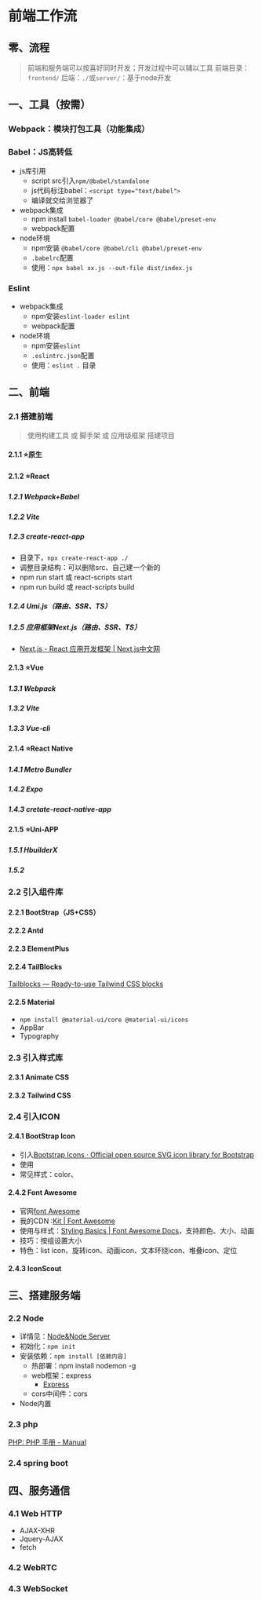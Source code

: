 # 前端工作流

## 零、流程
>前端和服务端可以按喜好同时开发；开发过程中可以辅以工具
>前端目录：`frontend/`
>后端：`./`或`server/`：基于node开发
## 一、工具（按需）
### Webpack：模块打包工具（功能集成）
### Babel：JS高转低
- js库引用
	- script src引入`npm/@babel/standalone`
	- js代码标注babel：`<script type="text/babel">`
	- 编译就交给浏览器了
- webpack集成
	- npm install  `babel-loader @babel/core @babel/preset-env`
	- webpack配置
- node环境
	- npm安装 `@babel/core @babel/cli @babel/preset-env`
	- `.babelrc`配置
	- 使用：`npx babel xx.js --out-file dist/index.js`
### Eslint
- webpack集成
	- npm安装`eslint-loader eslint`
	- webpack配置
- node环境
	- npm安装`eslint`
	- `.eslintrc.json`配置
	- 使用：`eslint .` 目录
## 二、前端
### 2.1 搭建前端
> 使用构建工具 或 脚手架  或 应用级框架 搭建项目
#### 2.1.1 ⭐️原生
#### 2.1.2 ⭐️React
##### 1.2.1 Webpack+Babel
##### 1.2.2 Vite
##### 1.2.3 create-react-app
- 目录下，`npx create-react-app ./`
- 调整目录结构：可以删除src、自己建一个新的
- npm run start 或 react-scripts start
- npm run build 或 react-scripts build
##### 1.2.4 Umi.js（路由、SSR、TS）
##### 1.2.5 应用框架Next.js（路由、SSR、TS）
- [Next.js - React 应用开发框架 | Next.js中文网](https://www.nextjs.cn/)
#### 2.1.3 ⭐️Vue
##### 1.3.1 Webpack
##### 1.3.2 Vite
##### 1.3.3 Vue-cli
#### 2.1.4 ⭐️React Native
##### 1.4.1 Metro Bundler
##### 1.4.2 Expo
##### 1.4.3 cretate-react-native-app
#### 2.1.5 ⭐️Uni-APP
##### 1.5.1 HbuilderX
##### 1.5.2 
### 2.2 引入组件库
#### 2.2.1 BootStrap（JS+CSS）
#### 2.2.2 Antd
#### 2.2.3 ElementPlus
#### 2.2.4 TailBlocks
[Tailblocks — Ready-to-use Tailwind CSS blocks](https://tailblocks.cc/)
#### 2.2.5 Material
- `npm install @material-ui/core @material-ui/icons`
- AppBar
- Typography
### 2.3 引入样式库
#### 2.3.1 Animate CSS
#### 2.3.2 Tailwind CSS
### 2.4 引入ICON
#### 2.4.1 BootStrap Icon
- 引入[Bootstrap Icons · Official open source SVG icon library for Bootstrap](https://icons.getbootstrap.com/##CDN)
- 使用
- 常见样式：color、
#### 2.4.2 Font Awesome
- 官网[font Awesome](https://fontawesome.com/)
- 我的CDN :[Kit | Font Awesome](https://fontawesome.com/kits/f5c9bd53df/setup?welcome=yes)
- 使用与样式：[Styling Basics | Font Awesome Docs](https://fontawesome.com/docs/web/style/basics)，支持颜色、大小、动画
- 技巧：按组设置大小
- 特色：list icon、旋转icon、动画icon、文本环绕icon、堆叠icon、定位

#### 2.4.3 IconScout
## 三、搭建服务端
### 2.2 Node
- 详情见：[Node&Node Server](030000%20技术手册/前端技术/04%20方案（样式、DOM、服务、通信）/F-Node&Node%20Server.md)
- 初始化：`npm init`
- 安装依赖：`npm install [依赖内容]`
	- 热部署：npm install nodemon -g
	- web框架：express
		- [Express](http://expressjs.com/)
	- cors中间件：cors
- Node内置
### 2.3 php
[PHP: PHP 手册 - Manual](https://www.php.net/manual/zh/)
### 2.4 spring boot


## 四、服务通信
### 4.1 Web HTTP
- AJAX-XHR
- Jquery-AJAX
- fetch
### 4.2 WebRTC
### 4.3 WebSocket
